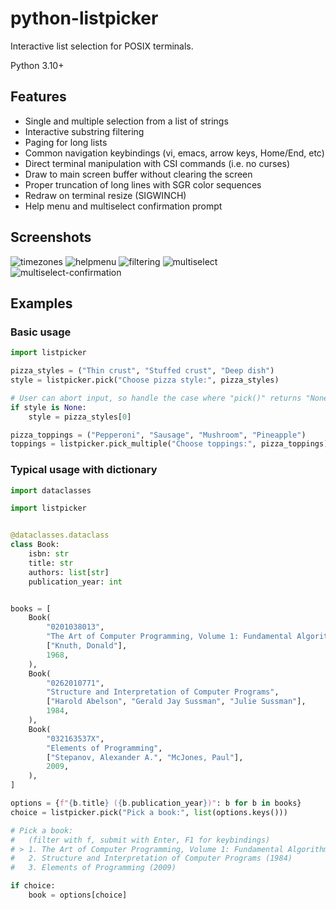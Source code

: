python-listpicker
=================

Interactive list selection for POSIX terminals.

Python 3.10+

Features
--------

- Single and multiple selection from a list of strings
- Interactive substring filtering
- Paging for long lists
- Common navigation keybindings (vi, emacs, arrow keys, Home/End, etc)
- Direct terminal manipulation with CSI commands (i.e. no curses)
- Draw to main screen buffer without clearing the screen
- Proper truncation of long lines with SGR color sequences
- Redraw on terminal resize (SIGWINCH)
- Help menu and multiselect confirmation prompt

Screenshots
-----------

![timezones](https://github.com/guns/python-listpicker/assets/55776/f7e6629b-77ba-4f99-a9f6-0de15485c2dd)
![helpmenu](https://github.com/guns/python-listpicker/assets/55776/78a966e7-4023-4d52-bfa9-87acac89b73e)
![filtering](https://github.com/guns/python-listpicker/assets/55776/ae01150c-cead-42f3-898e-2d631d3ba83a)
![multiselect](https://github.com/guns/python-listpicker/assets/55776/4888a62c-a94b-41c8-8113-07fee8649648)
![multiselect-confirmation](https://github.com/guns/python-listpicker/assets/55776/81cb6432-7791-4439-b2cf-0f90d7e67cfe)

Examples
--------

### Basic usage

```python
import listpicker

pizza_styles = ("Thin crust", "Stuffed crust", "Deep dish")
style = listpicker.pick("Choose pizza style:", pizza_styles)

# User can abort input, so handle the case where "pick()" returns "None"
if style is None:
    style = pizza_styles[0]

pizza_toppings = ("Pepperoni", "Sausage", "Mushroom", "Pineapple")
toppings = listpicker.pick_multiple("Choose toppings:", pizza_toppings)
```

### Typical usage with dictionary

```python
import dataclasses

import listpicker


@dataclasses.dataclass
class Book:
    isbn: str
    title: str
    authors: list[str]
    publication_year: int


books = [
    Book(
        "0201038013",
        "The Art of Computer Programming, Volume 1: Fundamental Algorithms",
        ["Knuth, Donald"],
        1968,
    ),
    Book(
        "0262010771",
        "Structure and Interpretation of Computer Programs",
        ["Harold Abelson", "Gerald Jay Sussman", "Julie Sussman"],
        1984,
    ),
    Book(
        "032163537X",
        "Elements of Programming",
        ["Stepanov, Alexander A.", "McJones, Paul"],
        2009,
    ),
]

options = {f"{b.title} ({b.publication_year})": b for b in books}
choice = listpicker.pick("Pick a book:", list(options.keys()))

# Pick a book:
#   (filter with f, submit with Enter, F1 for keybindings)
# > 1. The Art of Computer Programming, Volume 1: Fundamental Algorithms (1968)
#   2. Structure and Interpretation of Computer Programs (1984)
#   3. Elements of Programming (2009)

if choice:
    book = options[choice]
```
